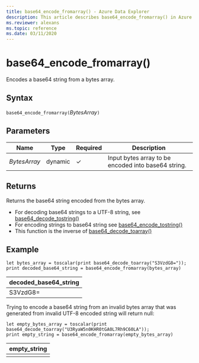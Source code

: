 ```yaml
---
title: base64_encode_fromarray() - Azure Data Explorer
description: This article describes base64_encode_fromarray() in Azure Data Explorer.
ms.reviewer: alexans
ms.topic: reference
ms.date: 03/11/2020
---
```

# base64_encode_fromarray()

Encodes a base64 string from a bytes array.

## Syntax

`base64_encode_fromarray(`*BytesArray*`)`

## Parameters

| Name | Type | Required | Description |
|--|--|--|--|
| *BytesArray* | dynamic | &check; |  Input bytes array to be encoded into base64 string. |

## Returns

Returns the base64 string encoded from the bytes array.

* For decoding base64 strings to a UTF-8 string, see [base64_decode_tostring()](base64_decode_tostringfunction.md)
* For encoding strings to base64 string see [base64_encode_tostring()](base64_encode_tostringfunction.md)
* This function is the inverse of [base64_decode_toarray()](base64_decode_toarrayfunction.md)

## Example

<!-- csl: https://help.kusto.windows.net/Samples -->
```kusto
let bytes_array = toscalar(print base64_decode_toarray("S3VzdG8="));
print decoded_base64_string = base64_encode_fromarray(bytes_array)
```

|decoded_base64_string|
|---|
|S3VzdG8=|

Trying to encode a base64 string from an invalid bytes array that was generated from invalid UTF-8 encoded string will return null:

<!-- csl: https://help.kusto.windows.net/Samples -->
```kusto
let empty_bytes_array = toscalar(print base64_decode_toarray("U3RyaW5n0KHR0tGA0L7Rh9C60LA"));
print empty_string = base64_encode_fromarray(empty_bytes_array)
```

|empty_string|
|---|
||
